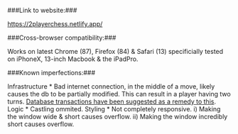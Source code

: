 ###Link to website:### 

https://2playerchess.netlify.app/

###Cross-browser compatibility:###

Works on latest Chrome (87), Firefox (84) & Safari (13) specificially tested on iPhoneX, 13-inch Macbook & the iPadPro.

###Known imperfections:###

Infrastructure
	* Bad internet connection, in the middle of a move, likely causes the db to be partially modified. This can result in a player having two turns. [Database transactions have been suggested as a remedy to this](https://stackoverflow.com/questions/65236412/what-happens-to-executing-js-when-user-closes-window-or-nav-away-from-it). 
Logic
	* Castling ommited.
Styling
	* Not completely responsive. i) Making the window wide & short causes overflow. ii) Making the window incredibly short causes overflow. 


